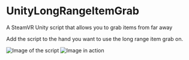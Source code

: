 # UnityLongRangeItemGrab
A SteamVR Unity script that allows you to grab items from far away

Add the script to the hand you want to use the long range item grab on.

![Image of the script](https://i.imgur.com/BQqd1PD.png)
![Image in action](https://i.imgur.com/JYRSFF0.png)
